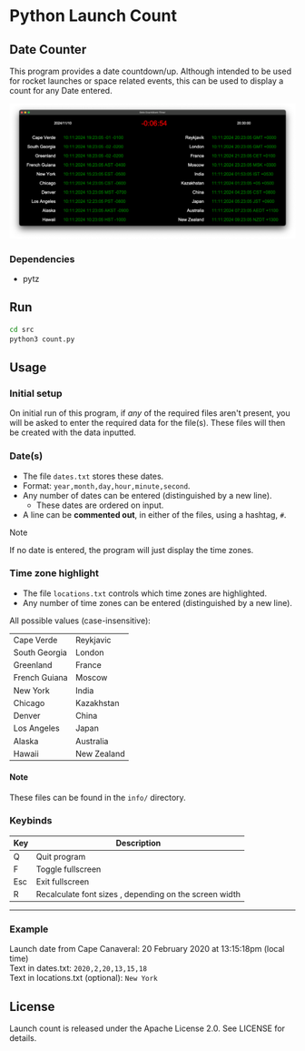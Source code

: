 # Python Launch Count
## Date Counter
This program provides a date countdown/up. Although intended to be used for rocket launches or space related events, this can be used to display a count for any Date entered.

![Launch Count](docs/images/demo_image.png)

### Dependencies
* pytz


## Run
```bash
cd src
python3 count.py
```

## Usage
### Initial setup
On initial run of this program, if *any* of the required files aren't present, you will be asked to enter the required data for the file(s). These files will then be created with the data inputted.

### Date(s)
* The file `dates.txt` stores these dates.
* Format: `year,month,day,hour,minute,second`.
* Any number of dates can be entered (distinguished by a new line).
  * These dates are ordered on input.
* A line can be **commented out**, in either of the files, using a hashtag, `#`.

> [!note]
> If no date is entered, the program will just display the time zones.

### Time zone highlight
* The file `locations.txt` controls which time zones are highlighted.
* Any number of time zones can be entered (distinguished by a new line).

All possible values (case-insensitive):

|||
|--|--|
|Cape Verde|Reykjavic|
South Georgia|London|
Greenland|France|
French Guiana|Moscow|
New York|India|
Chicago|Kazakhstan|
Denver|China|
Los Angeles|Japan|
Alaska|Australia|
Hawaii|New Zealand|


#### Note
These files can be found in the `info/` directory.

### Keybinds
|Key|Description|
|--|--|
|Q|Quit program|
|F|Toggle fullscreen|
|Esc|Exit fullscreen|
|R|Recalculate font sizes , depending on the screen width|

---
### Example
Launch date from Cape Canaveral: 20 February 2020 at 13:15:18pm (local time)
<br/>
Text in dates.txt: `2020,2,20,13,15,18`
<br/>
Text in locations.txt (optional): `New York`

## License
Launch count is released under the Apache License 2.0. See LICENSE for details.
